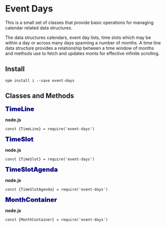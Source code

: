 # Event Days

This is a small set of classes that provide basic operations for managing calendar related data structures.


The data structures calendars, event day lists, time slots which may be within a day or across many days spanning a number of months. A time line data structure provides a relationship between a time window of months and methods use to fetch and updates monts for effective infinite scrolling.

## Install 

```
npm install i --save event-days
```

## Classes and Methods

<strong style="color:navy;font-weight:900;font-size:20px" >
TimeLine
</strong>

**node.js**
```
const {TimeLine} = require('event-days')
```


<strong style="color:navy;font-weight:900;font-size:20px" >
TimeSlot
</strong>

**node.js**
```
const {TimeSlot} = require('event-days')
```


<strong style="color:navy;font-weight:900;font-size:20px" >
TimeSlotAgenda
</strong>

**node.js**
```
const {TimeSlotAgenda} = require('event-days')
```



<strong style="color:navy;font-weight:900;font-size:20px" >
MonthContainer
</strong>

**node.js**
```
const {MonthContainer} = require('event-days')
```




